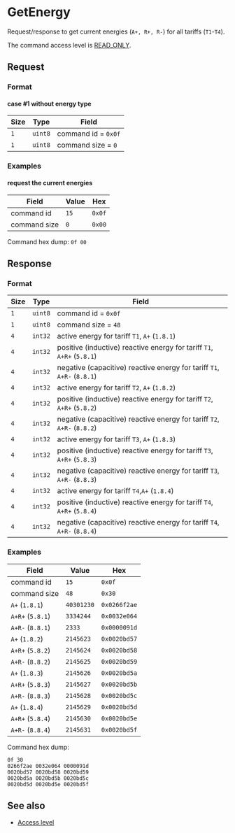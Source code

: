 # GetEnergy

Request/response to get current energies (`A+, R+, R-`) for all tariffs (`T1`-`T4`).

The command access level is [READ_ONLY](../basics.md#command-access-level).


## Request

### Format

#### case #1 without energy type

| Size | Type    | Field               |
| ---- | ------- | ------------------- |
| `1`  | `uint8` | command id = `0x0f` |
| `1`  | `uint8` | command size = `0`  |

### Examples

#### request the current energies

| Field        | Value | Hex    |
| ------------ | ----- | ------ |
| command id   | `15`  | `0x0f` |
| command size | `0`   | `0x00` |

Command hex dump: `0f 00`


## Response

### Format

| Size | Type    | Field                                                                   |
| ---- | ------- | ----------------------------------------------------------------------- |
| `1`  | `uint8` | command id = `0x0f`                                                     |
| `1`  | `uint8` | command size = `48`                                                     |
| `4`  | `int32` | active energy for tariff `T1`, `A+` (`1.8.1`)                           |
| `4`  | `int32` | positive (inductive) reactive energy for tariff `T1`, `A+R+` (`5.8.1`)  |
| `4`  | `int32` | negative (capacitive) reactive energy for tariff `T1`, `A+R-` (`8.8.1`) |
| `4`  | `int32` | active energy for tariff `T2`, `A+` (`1.8.2`)                           |
| `4`  | `int32` | positive (inductive) reactive energy for tariff `T2`, `A+R+` (`5.8.2`)  |
| `4`  | `int32` | negative (capacitive) reactive energy for tariff `T2`, `A+R-` (`8.8.2`) |
| `4`  | `int32` | active energy for tariff `T3`, `A+` (`1.8.3`)                           |
| `4`  | `int32` | positive (inductive) reactive energy for tariff `T3`, `A+R+` (`5.8.3`)  |
| `4`  | `int32` | negative (capacitive) reactive energy for tariff `T3`, `A+R-` (`8.8.3`) |
| `4`  | `int32` | active energy for tariff `T4`,`A+` (`1.8.4`)                            |
| `4`  | `int32` | positive (inductive) reactive energy for tariff `T4`, `A+R+` (`5.8.4`)  |
| `4`  | `int32` | negative (capacitive) reactive energy for tariff `T4`, `A+R-` (`8.8.4`) |


### Examples

| Field            | Value      | Hex          |
| ---------------- | ---------- | ------------ |
| command id       | `15`       | `0x0f`       |
| command size     | `48`       | `0x30`       |
| `A+` (`1.8.1`)   | `40301230` | `0x0266f2ae` |
| `A+R+` (`5.8.1`) | `3334244`  | `0x0032e064` |
| `A+R-` (`8.8.1`) | `2333`     | `0x0000091d` |
| `A+` (`1.8.2`)   | `2145623`  | `0x0020bd57` |
| `A+R+` (`5.8.2`) | `2145624`  | `0x0020bd58` |
| `A+R-` (`8.8.2`) | `2145625`  | `0x0020bd59` |
| `A+` (`1.8.3`)   | `2145626`  | `0x0020bd5a` |
| `A+R+` (`5.8.3`) | `2145627`  | `0x0020bd5b` |
| `A+R-` (`8.8.3`) | `2145628`  | `0x0020bd5c` |
| `A+` (`1.8.4`)   | `2145629`  | `0x0020bd5d` |
| `A+R+` (`5.8.4`) | `2145630`  | `0x0020bd5e` |
| `A+R-` (`8.8.4`) | `2145631`  | `0x0020bd5f` |

Command hex dump:
```
0f 30
0266f2ae 0032e064 0000091d
0020bd57 0020bd58 0020bd59
0020bd5a 0020bd5b 0020bd5c
0020bd5d 0020bd5e 0020bd5f
```

## See also

* [Access level](../basics.md#command-access-level)

